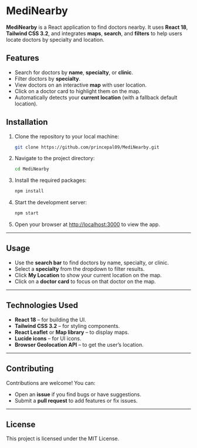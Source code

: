 # MediNearby

**MediNearby** is a React application to find doctors nearby. It uses **React 18**, **Tailwind CSS 3.2**, and integrates **maps**, **search**, and **filters** to help users locate doctors by specialty and location.

## Features

- Search for doctors by **name**, **specialty**, or **clinic**.
- Filter doctors by **specialty**.
- View doctors on an interactive **map** with user location.
- Click on a doctor card to highlight them on the map.
- Automatically detects your **current location** (with a fallback default location).

## Installation

1. Clone the repository to your local machine:
    ```sh
    git clone https://github.com/princepal09/MediNearby.git
    ```

2. Navigate to the project directory:
    ```sh
    cd MediNearby
    ```

3. Install the required packages:
    ```sh
    npm install
    ```

4. Start the development server:
    ```sh
    npm start
    ```

5. Open your browser at [http://localhost:3000](http://localhost:3000) to view the app.

---

## Usage

- Use the **search bar** to find doctors by name, specialty, or clinic.
- Select a **specialty** from the dropdown to filter results.
- Click **My Location** to show your current location on the map.
- Click on a **doctor card** to focus on that doctor on the map.

---

## Technologies Used

- **React 18** – for building the UI.
- **Tailwind CSS 3.2** – for styling components.
- **React Leaflet** or **Map library** – to display maps.
- **Lucide icons** – for UI icons.
- **Browser Geolocation API** – to get the user’s location.

---

## Contributing

Contributions are welcome! You can:

- Open an **issue** if you find bugs or have suggestions.
- Submit a **pull request** to add features or fix issues.

---

## License

This project is licensed under the MIT License.
